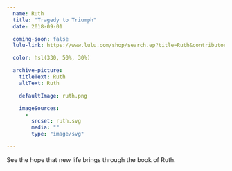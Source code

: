 ```yaml
---
  name: Ruth
  title: "Tragedy to Triumph"
  date: 2018-09-01

  coming-soon: false
  lulu-link: https://www.lulu.com/shop/search.ep?title=Ruth&contributorId=1594706

  color: hsl(330, 50%, 30%)

  archive-picture:
    titleText: Ruth
    altText: Ruth

    defaultImage: ruth.png

    imageSources:
      -
        srcset: ruth.svg
        media: ""
        type: "image/svg"

---
```

See the hope that new life brings through the book of Ruth.
